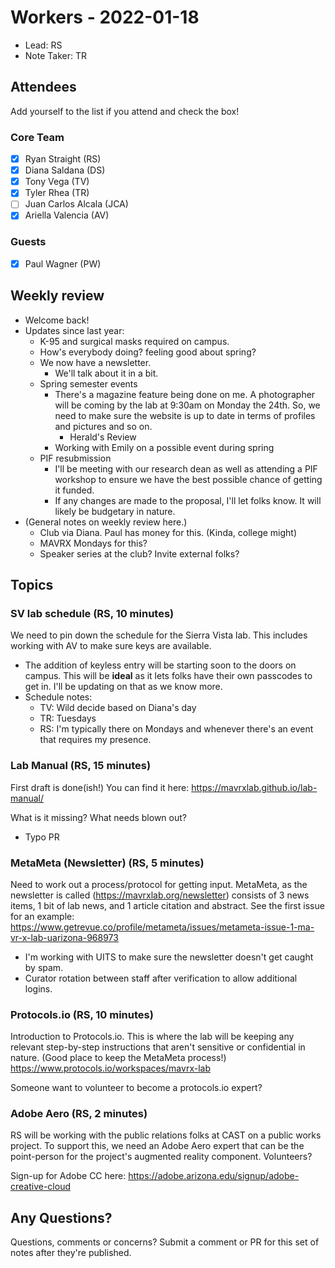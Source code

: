
# Workers - 2022-01-18

- Lead: RS
- Note Taker: TR

## Attendees

Add yourself to the list if you attend and check the box!

### Core Team

- [X] Ryan Straight (RS)
- [X] Diana Saldana (DS)
- [X] Tony Vega (TV)
- [X] Tyler Rhea (TR)
- [ ] Juan Carlos Alcala (JCA)
- [X] Ariella Valencia (AV)

### Guests

- [X] Paul Wagner (PW)

## Weekly review

- Welcome back!
- Updates since last year:
	- K-95 and surgical masks required on campus.
    - How's everybody doing? feeling good about spring?
    - We now have a newsletter.
        - We'll talk about it in a bit.
    - Spring semester events
        - There's a magazine feature being done on me. A photographer will be coming by the lab at 9:30am on Monday the 24th. So, we need to make sure the website is up to date in terms of profiles and pictures and so on.
            - Herald's Review
        - Working with Emily on a possible event during spring
    - PIF resubmission
        - I'll be meeting with our research dean as well as attending a PIF workshop to ensure we have the best possible chance of getting it funded.
        - If any changes are made to the proposal, I'll let folks know. It will likely be budgetary in nature.
- (General notes on weekly review here.)
    - Club via Diana. Paul has money for this. (Kinda, college might)
    - MAVRX Mondays for this?
    - Speaker series at the club? Invite external folks?

## Topics

<!-- If you would like to add a topic to the agenda please add your name to the appropriate list above and add a suggestion to the PR using the following format: -->

### SV lab schedule (RS, 10 minutes)

We need to pin down the schedule for the Sierra Vista lab. This includes working with AV to make sure keys are available.

+ The addition of keyless entry will be starting soon to the doors on campus. This will be **ideal** as it lets folks have their own passcodes to get in. I'll be updating on that as we know more.
+ Schedule notes:
    + TV: Wild decide based on Diana's day
    + TR: Tuesdays
    + RS: I'm typically there on Mondays and whenever there's an event that requires my presence.

### Lab Manual (RS, 15 minutes)

First draft is done(ish!) You can find it here: https://mavrxlab.github.io/lab-manual/

What is it missing? What needs blown out?

+ Typo PR

### MetaMeta (Newsletter) (RS, 5 minutes)

Need to work out a process/protocol for getting input. MetaMeta, as the newsletter is called (https://mavrxlab.org/newsletter) consists of 3 news items, 1 bit of lab news, and 1 article citation and abstract. See the first issue for an example: https://www.getrevue.co/profile/metameta/issues/metameta-issue-1-ma-vr-x-lab-uarizona-968973

+ I'm working with UITS to make sure the newsletter doesn't get caught by spam.
+ Curator rotation between staff after verification to allow additional logins.

### Protocols.io (RS, 10 minutes)

Introduction to Protocols.io. This is where the lab will be keeping any relevant step-by-step instructions that aren't sensitive or confidential in nature. (Good place to keep the MetaMeta process!) https://www.protocols.io/workspaces/mavrx-lab

Someone want to volunteer to become a protocols.io expert?

### Adobe Aero (RS, 2 minutes)

RS will be working with the public relations folks at CAST on a public works project. To support this, we need an Adobe Aero expert that can be the point-person for the project's augmented reality component. Volunteers?

Sign-up for Adobe CC here: https://adobe.arizona.edu/signup/adobe-creative-cloud

<!-- ### Your topic (INITIALS, expected duration in minutes) -->

## Any Questions?

Questions, comments or concerns? Submit a comment or PR for this set of notes after they're published.
